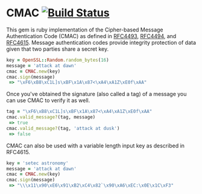 # CMAC [![Build Status](https://secure.travis-ci.org/jtdowney/cmac.png?branch=master)](https://travis-ci.org/jtdowney/cmac)

This gem is ruby implementation of the Cipher-based Message Authentication Code (CMAC) as defined in [RFC4493](http://tools.ietf.org/html/rfc4493), [RFC4494](http://tools.ietf.org/html/rfc4494), and [RFC4615](http://tools.ietf.org/html/rfc4615). Message authentication codes provide integrity protection of data given that two parties share a secret key.

```ruby
key = OpenSSL::Random.random_bytes(16)
message = 'attack at dawn'
cmac = CMAC.new(key)
cmac.sign(message)
 => "\xF6\xB8\xC1L]s\xBF\x1A\x87<\xA4\xA1Z\xE0f\xAA"
```

Once you've obtained the signature (also called a tag) of a message you can use CMAC to verify it as well.

```ruby
tag = "\xF6\xB8\xC1L]s\xBF\x1A\x87<\xA4\xA1Z\xE0f\xAA"
cmac.valid_message?(tag, message)
 => true
cmac.valid_message?(tag, 'attack at dusk')
 => false
```

CMAC can also be used with a variable length input key as described in RFC4615.

```ruby
key = 'setec astronomy'
message = 'attack at dawn'
cmac = CMAC.new(key)
cmac.sign(message)
 => "\\\x11\x90\xE6\x91\xB2\xC4\x82`\x90\xA6\xEC:\x0E\x1C\xF3"
```
